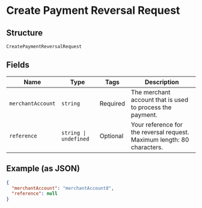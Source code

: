 
# Create Payment Reversal Request

## Structure

`CreatePaymentReversalRequest`

## Fields

| Name | Type | Tags | Description |
|  --- | --- | --- | --- |
| `merchantAccount` | `string` | Required | The merchant account that is used to process the payment. |
| `reference` | `string \| undefined` | Optional | Your reference for the reversal request. Maximum length: 80 characters. |

## Example (as JSON)

```json
{
  "merchantAccount": "merchantAccount8",
  "reference": null
}
```

